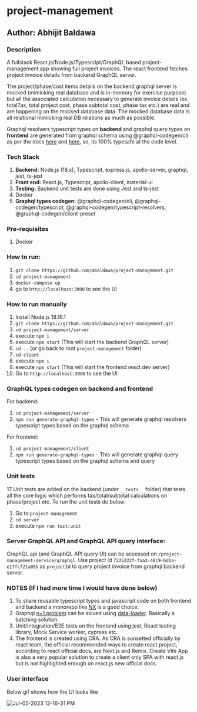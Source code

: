 # project-management

## Author: Abhijit Baldawa

### Description

A fullstack React.js/Node.js/Typescript/GraphQL based project-management app showing full project invoices. The react frontend fetches project invoice details from backend GraphQL server.

The project/phase/cost items details on the backend graphql server is mocked (mimicking real database and is in-memory for exercise purpose) but all the associated calculation necessary to generate invoice details (ex. totalTax, total project cost, phase subtotal cost, phase tax etc.) are real and are happening on the mocked database data. The mocked database data is all relational mimicking real DB relations as much as possible.

Graphql resolvers typescript types on **backend** and graphql query types on **frontend** are generated from graphql schema using @graphql-codegen/cli as per the docs [here](https://www.apollographql.com/docs/apollo-server/workflow/generate-types/) and [here](https://www.apollographql.com/docs/react/development-testing/static-typing/), so, its 100% typesafe at the code level.

### Tech Stack

1. **Backend:** Node.js (18.x), Typescript, express.js, apollo-server, graphql, jest, ts-jest
2. **Front end:** React.js, Typescript, apollo-client, material-ui
3. **Testing:** Backend unit tests are done using Jest and ts-jest
4. Docker
5. **Graphql types codegen:** @graphql-codegen/cli, @graphql-codegen/typescript, @graphql-codegen/typescript-resolvers, @graphql-codegen/client-preset

### Pre-requisites

1. Docker

### How to run:

1. `git clone https://github.com/abaldawa/project-management.git`
2. `cd project-management`
3. `docker-compose up`
4. go to `http://localhost:3000` to see the UI

### How to run manually

1. Install Node.js 18.16.1
2. `git clone https://github.com/abaldawa/project-management.git`
3. `cd project-management/server`
4. execute `npm i`
5. execute `npm start` (This will start the backend GraphQL server)
6. `cd ..` (or go back to root `project-management` folder)
7. `cd client`
8. execute `npm i`
9. execute `npm start` (This will start the frontend react dev server)
10. Go to `http://localhost:3000` to see the UI

### GraphQL types codegen on backend and frontend

For backend:

1. `cd project-management/server`
2. `npm run generate-graphql-types` - This will generate graphql resolvers typescript types based on the graphql schema

For frontend:

1. `cd project-management/client`
2. `npm run generate-graphql-types` - This will generate graphql query typescript types based on the graphql schema and query

### Unit tests

17 Unit tests are added on the backend (under `__tests__` folder) that tests all the core logic which performs tax/total/subtotal calculations on phase/project etc.
To run the unit tests do below:

1. Go to `project-management`
2. `cd server`
3. execute `npm run test:unit`

### Server GraphQL API and GraphQL API query interface:

GraphQL api (and GraphQL API query UI) can be accessed on `/project-management-service/graphql`. Use project id `7225222f-faa2-48c9-bdba-e17fcf21a05b` as `projectId` to query project invoice from graphql backend server.

### NOTES (If I had more time I would have done below)

1. To share reusable typescript types and javascript code on both frontend and backend a monorepo like [NX](https://nx.dev/)
   is a good choice.
2. Graphql [n+1 problem](https://shopify.engineering/solving-the-n-1-problem-for-graphql-through-batching) can be solved using [data-loader](https://github.com/graphql/dataloader). Basically a batching solution.
3. Unit/integration/E2E tests on the frontend using jest, React testing library, Mock Service worker, cypress etc.
4. The frontend is created using CRA. As CRA is sunsetted officially by react team, the official recommended ways to create react project, according to react official docs, are Next.js and Remix. Create Vite App is also a very popular solution to create a client only SPA with react.js but is not highlighted enough on react.js new official docs.

### User interface

Below gif shows how the UI looks like

![Jul-05-2023 12-16-31 PM](https://github.com/abaldawa/project-management/assets/5449692/d365aa27-606b-4eeb-bc0b-38b66dc6075b)
